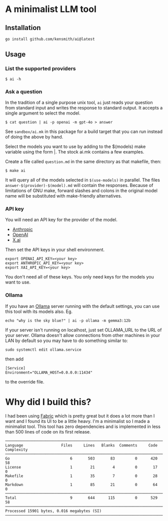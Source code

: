 # A minimalist LLM tool

## Installation

```
go install github.com/kensmith/ai@latest
```

## Usage

### List the supported providers

```
$ ai -h
```

### Ask a question

In the tradition of a single purpose unix tool, `ai` just
reads your question from standard input and writes the
response to standard output. It accepts a single argument to
select the model.

```
$ cat question | ai -p openai -m gpt-4o > answer
```

See `sandbox/ai.mk` in this package for a build target that
you can run instead of doing the above by hand.

Select the models you want to use by adding to the $(models)
make variable using the form <provider>|<model>. The stock
ai.mk contains a few examples.

Create a file called `question.md` in the same directory as
that makefile, then:

```
$ make ai
```

It will query all of the models selected in `$(use-models)`
in parallel. The files `answer-$(provider)-$(model).md` will
contain the responses. Because of limitations of GNU make,
forward slashes and colons in the original model name will
be substituted with make-friendly alternatives.

### API key

You will need an API key for the provider of the model.
* [Anthropic](https://www.anthropic.com/api)
* [OpenAI](https://openai.com/api/)
* [X.ai](https://x.ai/api)

Then set the API keys in your shell environment.

```
export OPENAI_API_KEY=<your key>
export ANTHROPIC_API_KEY=<your key>
export XAI_API_KEY=<your key>
```

You don't need all of these keys. You only need keys for the
models you want to use.

### Ollama

If you have an [Ollama](https://github.com/ollama/ollama)
server running with the default settings, you can use this
tool with its models also. Eg.

```
echo "why is the sky blue?" | ai -p ollama -m gemma3:12b
```

If your server isn't running on localhost, just set
OLLAMA_URL to the URL of your server. Ollama doesn't allow
connections from other machines in your LAN by default so
you may have to do something similar to:

```
sudo systemctl edit ollama.service
```

then add

```
[Service]
Environment="OLLAMA_HOST=0.0.0.0:11434"
```

to the override file.

# Why did I build this?

I had been using
[Fabric](https://github.com/danielmiessler/fabric) which is
pretty great but it does a lot more than I want and I found
its UI to be a little heavy. I'm a minimalist so I made a
minimalist tool. This tool has zero dependencies and is
implemented in less than 500 lines of code on its first
release.

```
───────────────────────────────────────────────────────────────────────────────
Language                 Files     Lines   Blanks  Comments     Code Complexity
───────────────────────────────────────────────────────────────────────────────
Go                           6       503       83         0      420         58
License                      1        21        4         0       17          0
Makefile                     1        35        7         0       28          0
Markdown                     1        85       21         0       64          0
───────────────────────────────────────────────────────────────────────────────
Total                        9       644      115         0      529         58
───────────────────────────────────────────────────────────────────────────────
Processed 15901 bytes, 0.016 megabytes (SI)
───────────────────────────────────────────────────────────────────────────────
```


<!--
vim:tw=60:
-->
